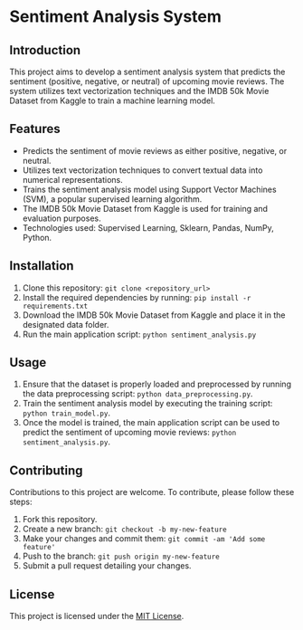 # Sentiment Analysis System

## Introduction
This project aims to develop a sentiment analysis system that predicts the sentiment (positive, negative, or neutral) of upcoming movie reviews. The system utilizes text vectorization techniques and the IMDB 50k Movie Dataset from Kaggle to train a machine learning model.

## Features
- Predicts the sentiment of movie reviews as either positive, negative, or neutral.
- Utilizes text vectorization techniques to convert textual data into numerical representations.
- Trains the sentiment analysis model using Support Vector Machines (SVM), a popular supervised learning algorithm.
- The IMDB 50k Movie Dataset from Kaggle is used for training and evaluation purposes.
- Technologies used: Supervised Learning, Sklearn, Pandas, NumPy, Python.

## Installation
1. Clone this repository: `git clone <repository_url>`
2. Install the required dependencies by running: `pip install -r requirements.txt`
3. Download the IMDB 50k Movie Dataset from Kaggle and place it in the designated data folder.
4. Run the main application script: `python sentiment_analysis.py`

## Usage
1. Ensure that the dataset is properly loaded and preprocessed by running the data preprocessing script: `python data_preprocessing.py`.
2. Train the sentiment analysis model by executing the training script: `python train_model.py`.
3. Once the model is trained, the main application script can be used to predict the sentiment of upcoming movie reviews: `python sentiment_analysis.py`.

## Contributing
Contributions to this project are welcome. To contribute, please follow these steps:
1. Fork this repository.
2. Create a new branch: `git checkout -b my-new-feature`
3. Make your changes and commit them: `git commit -am 'Add some feature'`
4. Push to the branch: `git push origin my-new-feature`
5. Submit a pull request detailing your changes.

## License
This project is licensed under the [MIT License](LICENSE).
